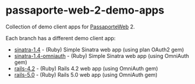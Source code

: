 # passaporte-web-2-demo-apps

Collection of demo client apps for [PassaporteWeb](http://www.passaporteweb.com.br) 2.

Each branch has a different demo client app:

- [sinatra-1.4](https://github.com/myfreecomm/passaporte-web-2-demo-apps/tree/sinatra-1.4) - (Ruby) Simple Sinatra web app (using plan OAuth2 gem)
- [sinatra-1.4-omniauth](https://github.com/myfreecomm/passaporte-web-2-demo-apps/tree/sinatra-1.4) - (Ruby) Simple Sinatra web app (using OmniAuth gem)
- [rails-4.2](https://github.com/myfreecomm/passaporte-web-2-demo-apps/tree/rails-4.2) - (Ruby) Rails 4.2 web app (using OmniAuth gem)
- [rails-5.0](https://github.com/myfreecomm/passaporte-web-2-demo-apps/tree/rails-5.0) - (Ruby) Rails 5.0 web app (using OmniAuth gem)
